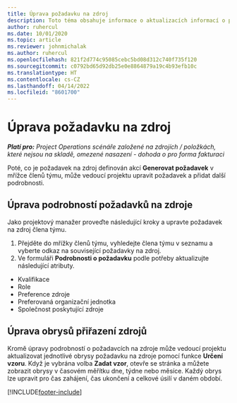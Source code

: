 ```yaml
---
title: Úprava požadavku na zdroj
description: Toto téma obsahuje informace o aktualizacích informací o požadavcích na zdroj.
author: ruhercul
ms.date: 10/01/2020
ms.topic: article
ms.reviewer: johnmichalak
ms.author: ruhercul
ms.openlocfilehash: 821f2d774c95085cebc5bd08d312c740f735f120
ms.sourcegitcommit: c0792bd65d92db25e0e8864879a19c4b93efb10c
ms.translationtype: HT
ms.contentlocale: cs-CZ
ms.lasthandoff: 04/14/2022
ms.locfileid: "8601700"
---
```

# <a name="edit-a-resource-requirement"></a>Úprava požadavku na zdroj

_**Platí pro:** Project Operations scénáře založené na zdrojích / položkách, které nejsou na skladě, omezené nasazení - dohoda o pro forma fakturaci_

Poté, co je požadavek na zdroj definován akcí **Generovat požadavek** v mřížce členů týmu, může vedoucí projektu upravit požadavek a přidat další podrobnosti.

## <a name="edit-resource-requirement-details"></a>Úprava podrobností požadavků na zdroje

Jako projektový manažer proveďte následující kroky a upravte požadavek na zdroj člena týmu.

1. Přejděte do mřížky členů týmu, vyhledejte člena týmu v seznamu a vyberte odkaz na související požadavky na zdroj.
2. Ve formuláři **Podrobnosti o požadavku** podle potřeby aktualizujte následující atributy.

- Kvalifikace
- Role
- Preference zdroje
- Preferovaná organizační jednotka
- Společnost poskytující zdroje

## <a name="edit-resource-assignment-contours"></a>Úprava obrysů přiřazení zdrojů

Kromě úpravy podrobností o požadavcích na zdroje může vedoucí projektu aktualizovat jednotlivé obrysy požadavku na zdroje pomocí funkce **Určení vzoru**. Když je vybrána volba **Zadat vzor**, otevře se stránka a můžete zobrazit obrysy v časovém měřítku dne, týdne nebo měsíce. Každý obrys lze upravit pro čas zahájení, čas ukončení a celkové úsilí v daném období.

[!INCLUDE[footer-include](../includes/footer-banner.md)]